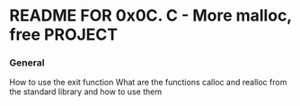 # README FOR 0x0C. C - More malloc, free PROJECT


### General
How to use the exit function
What are the functions calloc and realloc from the standard library and how to use them